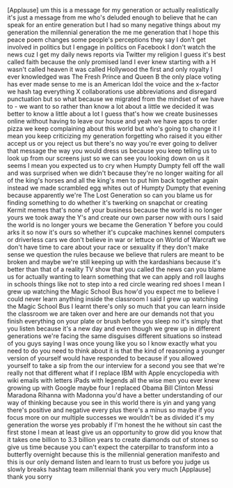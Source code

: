 
[Applause]
um this is a message for my generation
or actually realistically it&#39;s just a
message from me who&#39;s deluded enough to
believe that he can speak for an entire
generation but I had so many negative
things about my generation the
millennial generation the me me
generation that I hope this peace poem
changes some people&#39;s perceptions they
say I don&#39;t get involved in politics but
I engage in politics on Facebook I don&#39;t
watch the news cuz I get my daily news
reports via Twitter my religion I guess
it&#39;s best called faith because the only
promised land I ever knew starting with
a H wasn&#39;t called heaven it was called
Hollywood the first and only royalty I
ever knowledged
was The Fresh Prince and Queen B the
only place voting has ever made sense to
me is an American Idol the voice and the
x-factor we hash tag everything X
collaborations use abbreviations and
disregard punctuation but so what
because we migrated from the mindset of
we have to - we want to so rather than
know a lot about a little we decided it
was better to know a little about a lot
I guess that&#39;s how we create businesses
online without having to leave our house
and yeah we have apps to order pizza
we keep complaining about this world but
who&#39;s going to change it I mean you keep
criticizing my generation forgetting who
raised it
you either accept us or you reject us
but there&#39;s no way you&#39;re ever going to
deliver that message the way you would
dress us because you keep telling us to
look up from our screens just so we can
see you looking down on us it seems I
mean you expected us to cry when Humpty
Dumpty fell off the wall and was
surprised when we didn&#39;t because they&#39;re
no longer waiting for all of the king&#39;s
horses and all the king&#39;s men to put him
back together again instead we made
scrambled egg whites out of Humpty
Dumpty that evening because apparently
we&#39;re The Lost Generation
so can you blame us for finding
something to do whether it&#39;s twerking on
snapchat or creating Kermit memes that&#39;s
none of your business because the world
is no longer yours we took away the Y&#39;s
and create our own parser now with ours
I said the world is no longer yours we
became the Generation Y before you could
arks it so now it&#39;s ours so whether it&#39;s
cupcake machines kennel computers or
driverless cars we don&#39;t believe in war
or lettuce on World of Warcraft we don&#39;t
have time to care about your race or
sexuality if they don&#39;t make sense we
question the rules because we believe
that rulers are meant to be broken and
maybe we&#39;re still keeping up with the
kardashians because it&#39;s better than
that of a reality TV show that you
called the news can you blame us for
actually wanting to learn something that
we can apply and roll laughs in schools
things like not to step into a red
circle wearing red shoes I mean I grew
up watching the Magic School Bus
how&#39;d you expect me to believe I could
never learn anything inside the
classroom I said I grew up watching the
Magic School Bus
I learnt there&#39;s only so much that you
can learn inside the classroom we are
taken over and here are our demands not
that you finish everything on your plate
or brush before you sleep no it&#39;s simply
that you listen because it&#39;s a new day
and even though we grew up in different
generations we&#39;re facing the same
disguises different situations so
instead of you guys saying I was once
young like you so I know exactly what
you need to do you need to think about
it is that the kind of reasoning a
younger version of yourself would have
responded to because if you allowed
yourself to take a sip from the
our interview for a second you see that
we&#39;re really not that different what if
I replace IBM with Apple encyclopedia
with wiki emails with letters iPads with
legends all the wise men you ever knew
growing up with Google maybe four I
replaced Obama Bill Clinton Messi
Maradona Rihanna with Madonna you&#39;d have
a better understanding of our way of
thinking because you see in this world
there is yin and yang yang there&#39;s
positive and negative every plus there&#39;s
a minus so maybe if you focus more on
our multiple successes we wouldn&#39;t be as
divided it&#39;s my generation the worse yes
probably if I&#39;m honest the he without
sin cast the first stone I mean at least
give us an opportunity to grow did you
know that it takes one billion to 3.3
billion years to create diamonds out of
stones so give us time because you can&#39;t
expect the caterpillar to transform into
a butterfly overnight because this is
the millennial generation manifesto and
this is our only demand listen and learn
to trust us before you judge us slowly
breaks hashtag team millennial thank you
very much
[Applause]
thank you sorry
